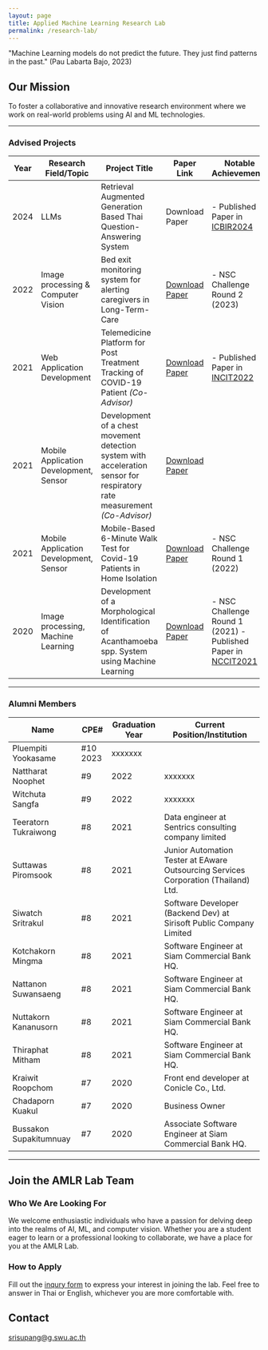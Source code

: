 ```yaml
---
layout: page
title: Applied Machine Learning Research Lab
permalink: /research-lab/
---
```


<p class="message">
"Machine Learning models do not predict the future.
They just find patterns in the past."
(Pau Labarta Bajo, 2023) </p>

## Our Mission

To foster a collaborative and innovative research environment where we work on real-world problems using AI and ML technologies.

---

### Advised Projects

| Year  | Research Field/Topic           |        Project Title                                |    Paper Link                   | Notable Achievements      |
|-------|--------------------------------|-----------------------------------------------------|---------------------------------|------------------------------
| 2024  | LLMs   |  Retrieval Augmented Generation Based Thai Question-Answering System | Download Paper | -  Published Paper in [ICBIR2024](https://doi.org/10.1109/ICBIR61386.2024.10875697) |
| 2022  | Image processing & Computer Vision   |  Bed exit monitoring system for alerting caregivers in Long-Term-Care | [Download Paper](https://drive.google.com/file/d/1GvOXlH--kjaelC7ZhBpP0NYKkyUQDA9h/view?usp=sharing) | - NSC Challenge Round 2 (2023) |
| 2021  | Web Application Development          |  Telemedicine Platform for Post Treatment Tracking of COVID-19 Patient *(Co-Advisor)*| [Download Paper](https://drive.google.com/file/d/1gUF1FlNn7inMQ3b23Ob2pGQVz1pbdane/view?usp=sharing)| - Published Paper in [INCIT2022](https://doi.org/10.1109/InCIT56086.2022.10067777) |
| 2021  | Mobile Application Development, Sensor   |  Development of a chest movement detection system with acceleration sensor for respiratory rate measurement *(Co-Advisor)* | [Download Paper](https://drive.google.com/file/d/1sOOmyccszOVrIweeKXoDheYeM4FKcoc1/view?usp=sharing) |
| 2021  | Mobile Application Development, Sensor  |  Mobile-Based 6-Minute Walk Test for Covid-19 Patients in Home Isolation  | [Download Paper](https://drive.google.com/file/d/1QsHmDZm0T_jKJZtdmsKXsxrrMOzbbHFk/view?usp=sharing) | - NSC Challenge Round 1 (2022) |
| 2020  | Image processing, Machine Learning    |  Development of a Morphological Identification of Acanthamoeba spp. System using Machine Learning  | [Download Paper](https://drive.google.com/file/d/1fQXYg_PIQ0Qysd-2_rZB3x8bul9usHMI/view?usp=sharing) | - NSC Challenge Round 1 (2021) -  Published Paper in [NCCIT2021](https://nccit.net/) |


---
### Alumni Members

| Name                 | CPE#   |  Graduation Year | Current Position/Institution                                         |
|----------------------|-------|-------------------  |--------------------------------------------------------------------|
| Pluempiti Yookasame  |  #10     2023              |  xxxxxxx                                               |
| Nattharat Noophet    |  #9   |  2022              |  xxxxxxx                                                        |
| Witchuta Sangfa      |  #9   |  2022              |  xxxxxxx                                                        |
| Teeratorn Tukraiwong | #8    |  2021              | Data engineer at Sentrics consulting company limited     |
| Suttawas Piromsook   | #8    |  2021              | Junior Automation Tester at EAware Outsourcing Services Corporation (Thailand) Ltd.  |
| Siwatch Sritrakul    | #8    |  2021              | Software Developer (Backend Dev) at Sirisoft Public Company Limited    |
| Kotchakorn Mingma    | #8    |  2021              | Software Engineer at Siam Commercial Bank HQ.  |
| Nattanon Suwansaeng   | #8    |  2021             | Software Engineer at Siam Commercial Bank HQ. |
| Nuttakorn Kananusorn  | #8    |  2021             | Software Engineer at Siam Commercial Bank HQ.  |
| Thiraphat Mitham      | #8    |  2021             | Software Engineer at Siam Commercial Bank HQ. |
| Kraiwit Roopchom      | #7    |  2020             | Front end developer at Conicle Co., Ltd. |
| Chadaporn Kuakul      | #7    |  2020             | Business Owner  |
| Bussakon Supakitumnuay   | #7    |  2020          | Associate Software Engineer at Siam Commercial Bank HQ.  |


---
## Join the AMLR Lab Team

### **Who We Are Looking For**

We welcome enthusiastic individuals who have a passion for delving deep into the realms of AI, ML, and computer vision. Whether you are a student eager to learn or a professional looking to collaborate, we have a place for you at the AMLR Lab.

### **How to Apply**

Fill out the [inqury form](https://docs.google.com/forms/d/e/1FAIpQLSfGZmFltWeihL4Hr1spJcLZOvxOk54LvL8DxZ9xU5gbn7by9Q/viewform?usp=pp_url) to express your interest in joining the lab. Feel free to answer in Thai or English, whichever you are more comfortable with.

## Contact

[srisupang@g.swu.ac.th](mailto:srisupang@g.swu.ac.th)
